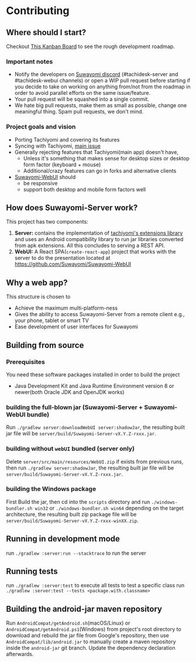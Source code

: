 # Contributing
## Where should I start?
Checkout [This Kanban Board](https://github.com/Suwayomi/Suwayomi-Server/projects/1) to see the rough development roadmap.

### Important notes
- Notify the developers on [Suwayomi discord](https://discord.gg/DDZdqZWaHA) (#tachidesk-server and #tachidesk-webui channels) or open a WIP pull request before starting if you decide to take on working on anything from/not from the roadmap in order to avoid parallel efforts on the same issue/feature.
- Your pull request will be squashed into a single commit.
- We hate big pull requests, make them as small as possible, change one meaningful thing. Spam pull requests, we don't mind.

### Project goals and vision
- Porting Tachiyomi and covering its features
- Syncing with Tachiyomi, [main issue](https://github.com/Suwayomi/Suwayomi-Server/issues/159)
- Generally rejecting features that Tachiyomi(main app) doesn't have,
    - Unless it's something that makes sense for desktop sizes or desktop form factor (keyboard + mouse)
    - Additional/crazy features can go in forks and alternative clients
- [Suwayomi-WebUI](https://github.com/Suwayomi/Suwayomi-WebUI) should
    - be responsive
    - support both desktop and mobile form factors well
     
## How does Suwayomi-Server work?
This project has two components: 
1. **Server:** contains the implementation of [tachiyomi's extensions library](https://github.com/tachiyomiorg/extensions-lib) and uses an Android compatibility library to run jar libraries converted from apk extensions. All this concludes to serving a REST API.
2. **WebUI:** A React SPA(`create-react-app`) project that works with the server to do the presentation located at https://github.com/Suwayomi/Suwayomi-WebUI

## Why a web app?
This structure is chosen to
- Achieve the maximum multi-platform-ness
- Gives the ability to access Suwayomi-Server from a remote client e.g., your phone, tablet or smart TV
- Ease development of user interfaces for Suwayomi

## Building from source
### Prerequisites
You need these software packages installed in order to build the project

- Java Development Kit and Java Runtime Environment version 8 or newer(both Oracle JDK and OpenJDK works)

### building the full-blown jar (Suwayomi-Server + Suwayomi-WebUI bundle)
Run `./gradlew server:downloadWebUI server:shadowJar`, the resulting built jar file will be `server/build/Suwayomi-Server-vX.Y.Z-rxxx.jar`.

### building without `webUI` bundled (server only)
Delete `server/src/main/resources/WebUI.zip` if exists from previous runs, then run `./gradlew server:shadowJar`, the resulting built jar file will be `server/build/Suwayomi-Server-vX.Y.Z-rxxx.jar`.

### building the Windows package
First Build the jar, then cd into the `scripts` directory and run `./windows-bundler.sh win32` or `./windows-bundler.sh win64` depending on the target architecture, the resulting built zip package file will be `server/build/Suwayomi-Server-vX.Y.Z-rxxx-winXX.zip`.

## Running in development mode
run `./gradlew :server:run --stacktrace` to run the server

## Running tests
run `./gradlew :server:test` to execute all tests
to test a specific class run `./gradlew :server:test --tests <package.with.classname>`

## Building the android-jar maven repository
Run `AndroidCompat/getAndroid.sh`(macOS/Linux) or `AndroidCompat/getAndroid.ps1`(Windows)
from project's root directory to download and rebuild the jar file from Google's repository,
then use `AndroidCompat/lib/android.jar` to manually create a maven repository inside the `android-jar` git branch.
Update the dependency declaration afterwards.
